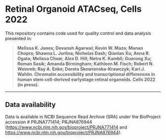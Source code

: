 # Retinal Organoid ATACseq, Cells 2022

This repository contains code used for quality control and data analysis presented in: 

> **Melissa K. Jones; Devansh Agarwal; Kevin W. Mazo; Manan Chopra; Shawna L. Jurlina; Nicholas Dash; Qianlan Xu; Anna R. Ogata; Melissa Chow; Alex D. Hill; Netra K. Kambli; Guorong Xu; Roman Sasik; Amanda Birmingham; Kathleen M. Fisch; Robert N. Weinreb; Ray A. Enke; Dorota Skowronska-Krawczyk; Karl J. Wahlin. Chromatin accessibility and transcriptional differences in human stem cell-derived earlystage retinal organoids. Cells 2022 (in press).**

----

## Data availability

Data is available in NCBI Sequence Read Archive (SRA) under the BioProject accession # PRJNA771414; PRJNA876944 (https://www.ncbi.nlm.nih.gov/bioproject/PRJNA771414 and https://www.ncbi.nlm.nih.gov/bioproject/PRJNA876944).
